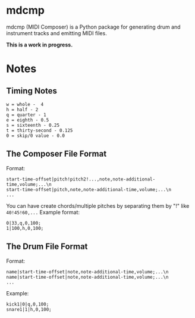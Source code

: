 # mdcmp

mdcmp (MIDI Composer) is a Python package for generating drum and instrument tracks and emitting
MIDI files.

**This is a work in progress.**

# Notes

## Timing Notes
```
w = whole -  4
h = half - 2
q = quarter - 1
e = eighth - 0.5
s = sixteenth - 0.25
t = thirty-second - 0.125
0 = skip/0 value - 0.0
```

## The Composer File Format


Format:
```
start-time-offset|pitch!pitch2!...,note,note-additional-time,volume;...\n
start-time-offset|pitch,note,note-additional-time,volume;...\n
...
```

You can have create chords/multiple pitches by separating them by "!" like `40!45!60,...`
Example format:
```
0|33,q,0,100;
1|100,h,0,100;
```

## The Drum File Format

Format:
```
name|start-time-offset|note,note-additional-time,volume;...\n
name|start-time-offset|note,note-additional-time,volume;...\n
...
```

Example:
```
kick1|0|q,0,100;
snare1|1|h,0,100;
```
